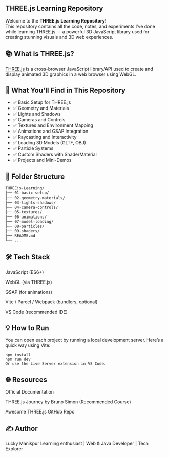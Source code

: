 ## THREE.js Learning Repository

Welcome to the **THREE.js Learning Repository**!  
This repository contains all the code, notes, and experiments I’ve done while learning THREE.js — a powerful 3D JavaScript library used for creating stunning visuals and 3D web experiences.

## 📚 What is THREE.js?

[THREE.js](https://threejs.org/) is a cross-browser JavaScript library/API used to create and display animated 3D graphics in a web browser using WebGL.

## 🚀 What You'll Find in This Repository

- ✅ Basic Setup for THREE.js
- ✅ Geometry and Materials
- ✅ Lights and Shadows
- ✅ Cameras and Controls
- ✅ Textures and Environment Mapping
- ✅ Animations and GSAP Integration
- ✅ Raycasting and Interactivity
- ✅ Loading 3D Models (GLTF, OBJ)
- ✅ Particle Systems
- ✅ Custom Shaders with ShaderMaterial
- ✅ Projects and Mini-Demos

## 📁 Folder Structure

```bash
THREEjs-Learning/
├── 01-basic-setup/
├── 02-geometry-materials/
├── 03-lights-shadows/
├── 04-camera-controls/
├── 05-textures/
├── 06-animations/
├── 07-model-loading/
├── 08-particles/
├── 09-shaders/
├── README.md
└── ...

```
## 🛠️ Tech Stack
JavaScript (ES6+)

WebGL (via THREE.js)

GSAP (for animations)

Vite / Parcel / Webpack (bundlers, optional)

VS Code (recommended IDE)

## 💡 How to Run
You can open each project by running a local development server. Here’s a quick way using Vite:

```
npm install
npm run dev
Or use the Live Server extension in VS Code.
```
## 🌐 Resources
Official Documentation

THREE.js Journey by Bruno Simon (Recommended Course)

Awesome THREE.js GitHub Repo

## ✍️ Author
Lucky Manikpur
Learning enthusiast | Web & Java Developer | Tech Explorer


